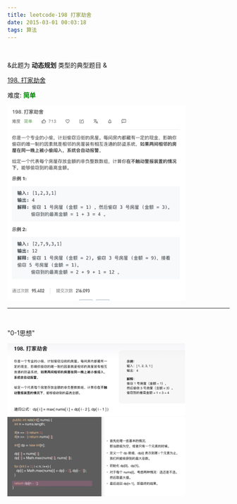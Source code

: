 ```yaml
---
title: leetcode-198 打家劫舍
date: 2015-03-01 00:03:18
tags: 算法
---
```


<br>

&此题为 **动态规划** 类型的典型题目 &



[198. 打家劫舍](https://leetcode-cn.com/problems/house-robber/)

难度:  <font color="green">**简单**</font>


<img src="leetcode-198-打家劫舍/0.png" width = 80% height = 50% />


---

<br>

"0-1思想"

<img src="leetcode-198-打家劫舍/1.png" width = 80% height = 50% />
<img src="leetcode-198-打家劫舍/2.png" width = 80% height = 50% />

